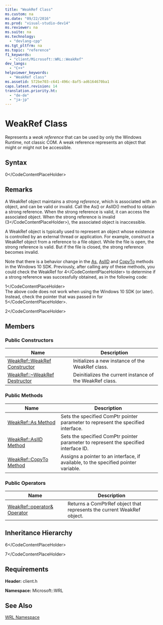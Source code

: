 ```yaml
---
title: "WeakRef Class"
ms.custom: na
ms.date: "09/22/2016"
ms.prod: "visual-studio-dev14"
ms.reviewer: na
ms.suite: na
ms.technology: 
  - "devlang-cpp"
ms.tgt_pltfrm: na
ms.topic: "reference"
f1_keywords: 
  - "client/Microsoft::WRL::WeakRef"
dev_langs: 
  - "C++"
helpviewer_keywords: 
  - "WeakRef class"
ms.assetid: 572be703-c641-496c-8af5-ad6164670ba1
caps.latest.revision: 14
translation.priority.ht: 
  - "de-de"
  - "ja-jp"
---
```

# WeakRef Class
Represents a *weak reference* that can be used by only the Windows Runtime, not classic COM. A weak reference represents an object that might or might not be accessible.  
  
## Syntax  
  
<CodeContentPlaceHolder>0\</CodeContentPlaceHolder>  
## Remarks  
 A WeakRef object maintains a *strong reference*, which is associated with an object, and can be valid or invalid. Call the As() or AsIID() method to obtain a strong reference. When the strong reference is valid, it can access the associated object. When the strong reference is invalid (<CodeContentPlaceHolder>3\</CodeContentPlaceHolder>), the associated object is inaccessible.  
  
 A WeakRef object is typically used to represent an object whose existence is controlled by an external thread or application. For example, construct a WeakRef object from a reference to a file object. While the file is open, the strong reference is valid. But if the file is closed, the strong reference becomes invalid.  
  
 Note that there is a behavior change in the [As](../vs140/weakref--as-method.md), [AsIID](../vs140/weakref--asiid-method.md) and [CopyTo](../vs140/weakref--copyto-method.md) methods in the Windows 10 SDK. Previously, after calling any of these methods, you could check the WeakRef for <CodeContentPlaceHolder>4\</CodeContentPlaceHolder> to determine if a strong reference was successfully obtained, as in the following code:  
  
<CodeContentPlaceHolder>1\</CodeContentPlaceHolder>  
 The above code does not work when using the Windows 10 SDK (or later). Instead, check the pointer that was passed in for <CodeContentPlaceHolder>5\</CodeContentPlaceHolder>.  
  
<CodeContentPlaceHolder>2\</CodeContentPlaceHolder>  
## Members  
  
### Public Constructors  
  
|Name|Description|  
|----------|-----------------|  
|[WeakRef::WeakRef Constructor](../vs140/weakref--weakref-constructor.md)|Initializes a new instance of the WeakRef class.|  
|[WeakRef::~WeakRef Destructor](../vs140/weakref--~weakref-destructor.md)|Deinitializes the current instance of the WeakRef class.|  
  
### Public Methods  
  
|Name|Description|  
|----------|-----------------|  
|[WeakRef::As Method](../vs140/weakref--as-method.md)|Sets the specified ComPtr pointer parameter to represent the specified interface.|  
|[WeakRef::AsIID Method](../vs140/weakref--asiid-method.md)|Sets the specified ComPtr pointer parameter to represent the specified interface ID.|  
|[WeakRef::CopyTo Method](../vs140/weakref--copyto-method.md)|Assigns a pointer to an interface, if available, to the specified pointer variable.|  
  
### Public Operators  
  
|Name|Description|  
|----------|-----------------|  
|[WeakRef::operator& Operator](../vs140/weakref--operator--operator.md)|Returns a ComPtrRef object that represents the current WeakRef object.|  
  
## Inheritance Hierarchy  
 <CodeContentPlaceHolder>6\</CodeContentPlaceHolder>  
  
 <CodeContentPlaceHolder>7\</CodeContentPlaceHolder>  
  
## Requirements  
 **Header:** client.h  
  
 **Namespace:** Microsoft::WRL  
  
## See Also  
 [WRL Namespace](../vs140/microsoft--wrl-namespace.md)